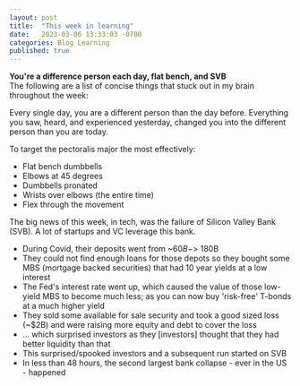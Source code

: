 ```yaml
---
layout: post
title:  "This week in learning"
date:   2023-03-06 13:33:03 -0700
categories: Blog Learning
published: true
---
```

**You're a difference person each day, flat bench, and SVB** <br />
The following are a list of concise things that stuck out in my brain throughout the week:

Every single day, you are a different person than the day before. Everything you saw, heard, and experienced yesterday, changed you into the different person than you are today.

To target the pectoralis major the most effectively:
* Flat bench dumbbells
* Elbows at 45 degrees
* Dumbbells pronated 
* Wrists over elbows (the entire time)
* Flex through the movement

The big news of this week, in tech, was the failure of Silicon Valley Bank (SVB). A lot of startups and VC leverage this bank. 
* During Covid, their deposits went from ~$60B -> ~$180B
* They could not find enough loans for those depots so they bought some MBS (mortgage backed securities) that had 10 year yields at a low interest
* The Fed's interest rate went up, which caused the value of those low-yield MBS to become much less; as you can now buy 'risk-free' T-bonds at a much higher yield
* They sold some available for sale security and took a good sized loss (~$2B) and were raising more equity and debt to cover the loss
* ... which surprised investors as they [investors] thought that they had better liquidity than that
* This surprised/spooked investors and a subsequent run started on SVB
* In less than 48 hours, the second largest bank collapse - ever in the US - happened